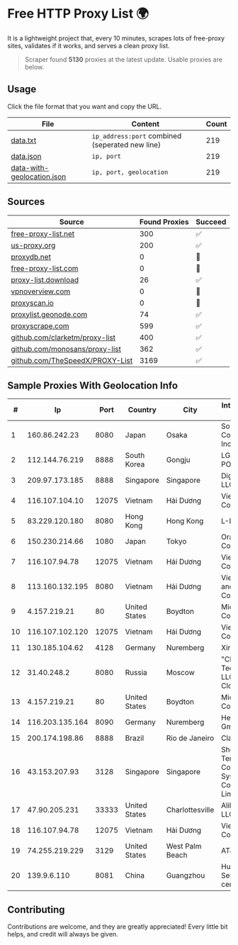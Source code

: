 
# Free HTTP Proxy List 🌍

It is a lightweight project that, every 10 minutes, scrapes lots of free-proxy sites, validates if it works, and serves a clean proxy list.


> Scraper found **5130** proxies at the latest update. Usable proxies are below.

## Usage

Click the file format that you want and copy the URL.


|File|Content|Count|
|----|-------|-----|
|[data.txt](https://raw.githubusercontent.com/themiralay/Proxy-List-World/master/data.txt)|`ip_address:port` combined (seperated new line)|219|
|[data.json](https://raw.githubusercontent.com/themiralay/Proxy-List-World/master/data.json)|`ip, port`|219|
|[data-with-geolocation.json](https://raw.githubusercontent.com/themiralay/Proxy-List-World/master/data-with-geolocation.json)|`ip, port, geolocation`|219|

## Sources

|Source|Found Proxies|Succeed|
|------|-------------|-------|
|[free-proxy-list.net](https://free-proxy-list.net)|300|✅|
|[us-proxy.org](https://www.us-proxy.org)|200|✅|
|[proxydb.net](http://proxydb.net)|0|🚫|
|[free-proxy-list.com](https://free-proxy-list.com/?page=&port=&type%5B%5D=http&type%5B%5D=https&up_time=0&search=Search)|0|🚫|
|[proxy-list.download](https://www.proxy-list.download/HTTP)|26|✅|
|[vpnoverview.com](https://vpnoverview.com/privacy/anonymous-browsing/free-proxy-servers)|0|🚫|
|[proxyscan.io](https://www.proxyscan.io)|0|🚫|
|[proxylist.geonode.com](https://proxylist.geonode.com/api/proxy-list?limit=300&page=1&sort_by=lastChecked&sort_type=desc&protocols=http,https)|74|✅|
|[proxyscrape.com](https://api.proxyscrape.com/v2/?request=displayproxies&protocol=http&timeout=10000&country=all&ssl=all&anonymity=all)|599|✅|
|[github.com/clarketm/proxy-list](https://raw.githubusercontent.com/clarketm/proxy-list/master/proxy-list-raw.txt)|400|✅|
|[github.com/monosans/proxy-list](https://raw.githubusercontent.com/monosans/proxy-list/main/proxies/http.txt)|362|✅|
|[github.com/TheSpeedX/PROXY-List](https://raw.githubusercontent.com/TheSpeedX/PROXY-List/master/http.txt)|3169|✅|


## Sample Proxies With Geolocation Info

|#|Ip|Port|Country|City|Internet Service Provider|
|-|--|----|-------|----|-------------------------|
|1|160.86.242.23|8080|Japan|Osaka|Sony Network Communications Inc|
|2|112.144.76.219|8888|South Korea|Gongju|LG POWERCOMM|
|3|209.97.173.185|8888|Singapore|Singapore|DigitalOcean, LLC|
|4|116.107.104.10|12075|Vietnam|Hải Dương|Viettel Corporation|
|5|83.229.120.180|8080|Hong Kong|Hong Kong|L-L-IX|
|6|150.230.214.66|1080|Japan|Tokyo|Oracle Corporation|
|7|116.107.94.78|12075|Vietnam|Hải Dương|Viettel Corporation|
|8|113.160.132.195|8080|Vietnam|Hải Dương|VietNam Post and Telecom Corporation|
|9|4.157.219.21|80|United States|Boydton|Microsoft Corporation|
|10|116.107.102.120|12075|Vietnam|Hải Dương|Viettel Corporation|
|11|130.185.104.62|4128|Germany|Nuremberg|Xirra GmbH|
|12|31.40.248.2|8080|Russia|Moscow|"Cloud Technologies" LLC trading as Cloud.ru|
|13|4.157.219.21|80|United States|Boydton|Microsoft Corporation|
|14|116.203.135.164|8090|Germany|Nuremberg|Hetzner Online GmbH|
|15|200.174.198.86|8888|Brazil|Rio de Janeiro|Claro S.A|
|16|43.153.207.93|3128|Singapore|Singapore|Shenzhen Tencent Computer Systems Company Limited|
|17|47.90.205.231|33333|United States|Charlottesville|Alibaba.com LLC|
|18|116.107.94.78|12075|Vietnam|Hải Dương|Viettel Corporation|
|19|74.255.219.229|3129|United States|West Palm Beach|AT&T Corp.|
|20|139.9.6.110|8081|China|Guangzhou|Huawei Cloud Service data center|



## Contributing

Contributions are welcome, and they are greatly appreciated! Every
little bit helps, and credit will always be given.

